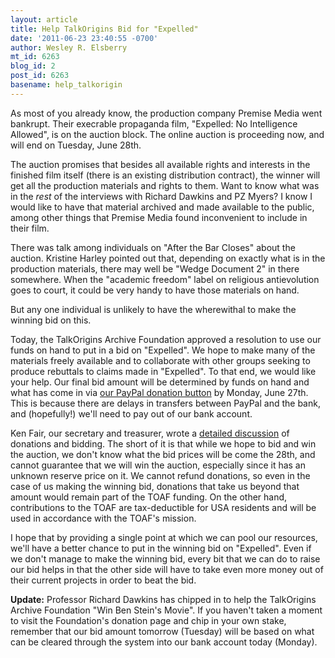 ```yaml
---
layout: article
title: Help TalkOrigins Bid for "Expelled"
date: '2011-06-23 23:40:55 -0700'
author: Wesley R. Elsberry
mt_id: 6263
blog_id: 2
post_id: 6263
basename: help_talkorigin
---
```

As most of you already know, the production company Premise Media went bankrupt. Their execrable propaganda film, "Expelled: No Intelligence Allowed", is on the auction block. The online auction is proceeding now, and will end on Tuesday, June 28th. 

The auction promises that besides all available rights and interests in the finished film itself (there is an existing distribution contract), the winner will get all the production materials and rights to them. Want to know what was in the _rest_ of the interviews with Richard Dawkins and PZ Myers? I know I would like to have that material archived and made available to the public, among other things that Premise Media found inconvenient to include in their film.

There was talk among individuals on "After the Bar Closes" about the auction. Kristine Harley pointed out that, depending on exactly what is in the production materials, there may well be "Wedge Document 2" in there somewhere. When the "academic freedom" label on religious antievolution goes to court, it could be very handy to have those materials on hand. 

But any one individual is unlikely to have the wherewithal to make the winning bid on this.

Today, the TalkOrigins Archive Foundation approved a resolution to use our funds on hand to put in a bid on "Expelled". We hope to make many of the materials freely available and to collaborate with other groups seeking to produce rebuttals to claims made in "Expelled". To that end, we would like your help. Our final bid amount will be determined by funds on hand and what has come in via [our PayPal donation button](http://tinyurl.com/6e2zvpy) by Monday, June 27th. This is because there are delays in transfers between PayPal and the bank, and (hopefully!) we'll need to pay out of our bank account.

Ken Fair, our secretary and treasurer, wrote a [detailed discussion](http://www.antievolution.org/cgi-bin/ikonboard/ikonboard.cgi?act=ST;f=14;t=5152;st=3300#entry189839) of donations and bidding. The short of it is that while we hope to bid and win the auction, we don't know what the bid prices will be come the 28th, and cannot guarantee that we will win the auction, especially since it has an unknown reserve price on it. We cannot refund donations, so even in the case of us making the winning bid, donations that take us beyond that amount would remain part of the TOAF funding. On the other hand, contributions to the TOAF are tax-deductible for USA residents and will be used in accordance with the TOAF's mission. 

I hope that by providing a single point at which we can pool our resources, we'll have a better chance to put in the winning bid on "Expelled". Even if we don't manage to make the winning bid, every bit that we can do to raise our bid helps in that the other side will have to take even more money out of their current projects in order to beat the bid.

**Update:**  Professor Richard Dawkins has chipped in to help the TalkOrigins Archive Foundation "Win Ben Stein's Movie". If you haven't taken a moment to visit the Foundation's donation page and chip in your own stake, remember that our bid amount tomorrow (Tuesday) will be based on what can be cleared  through the system into our bank account today (Monday).
